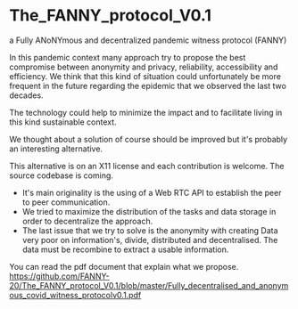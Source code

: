 # The_FANNY_protocol_V0.1
a Fully ANoNYmous and decentralized pandemic witness protocol (FANNY)

In this pandemic context many approach try to propose the best compromise between anonymity and privacy, reliability, accessibility and efficiency. We think that this kind of situation could unfortunately be more frequent in the future regarding the epidemic that we observed the last two decades.

The technology could help to minimize the impact and to facilitate living in this kind sustainable context.

We thought about a solution of course should be improved but it's probably an interesting alternative.

This alternative is on an X11 license and each contribution is welcome. The source codebase is coming.

- It's main originality is the using of a Web RTC API to establish the peer to peer communication. 
- We tried to maximize the distribution of the tasks and data storage in order to decentralize the approach. 
- The last issue that we try to solve is the anonymity with creating Data very poor on information's, divide, distributed and decentralised. The data must be recombine to extract a usable information.

You can read the pdf document that explain what we propose.
https://github.com/FANNY-20/The_FANNY_protocol_V0.1/blob/master/Fully_decentralised_and_anonymous_covid_witness_protocolv0.1.pdf
